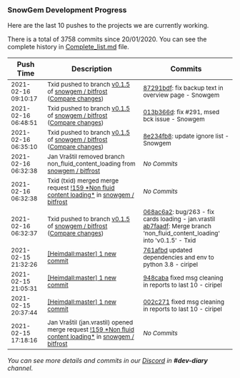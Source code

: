 
### SnowGem Development Progress

Here are the last 10 pushes to the projects we are currently working.

There is a total of 3758 commits since 20/01/2020. You can see the complete history in
 [Complete_list.md](Complete_list.md) file.

| Push Time | Description | Commits |
| --- | --- | --- |
| <sub>2021-02-16 09:10:17</sub> | <sub>Txid pushed to branch [v0\.1\.5](https://gitlab.com/snowgem/bitfrost/commits/v0.1.5) of [snowgem / bitfrost](https://gitlab.com/snowgem/bitfrost) ([Compare changes](https://gitlab.com/snowgem/bitfrost/compare/013b366d037ca471b006a3e2d0a42076c387c44e...87291bdf8d48755d5bebf2514b9ac6c6764107ad))</sub> | <sub>[87291bdf](https://gitlab.com/snowgem/bitfrost/-/commit/87291bdf8d48755d5bebf2514b9ac6c6764107ad): fix backup text in overview page - Snowgem</sub> |
| <sub>2021-02-16 06:48:51</sub> | <sub>Txid pushed to branch [v0\.1\.5](https://gitlab.com/snowgem/bitfrost/commits/v0.1.5) of [snowgem / bitfrost](https://gitlab.com/snowgem/bitfrost) ([Compare changes](https://gitlab.com/snowgem/bitfrost/compare/8e234fb811b48e5be19c25dfd50c3b2436436275...013b366d037ca471b006a3e2d0a42076c387c44e))</sub> | <sub>[013b366d](https://gitlab.com/snowgem/bitfrost/-/commit/013b366d037ca471b006a3e2d0a42076c387c44e): fix #291, msed bck issue - Snowgem</sub> |
| <sub>2021-02-16 06:35:10</sub> | <sub>Txid pushed to branch [v0\.1\.5](https://gitlab.com/snowgem/bitfrost/commits/v0.1.5) of [snowgem / bitfrost](https://gitlab.com/snowgem/bitfrost) ([Compare changes](https://gitlab.com/snowgem/bitfrost/compare/ab7faadf8c5bb28407a3608bed40b1a3a0179168...8e234fb811b48e5be19c25dfd50c3b2436436275))</sub> | <sub>[8e234fb8](https://gitlab.com/snowgem/bitfrost/-/commit/8e234fb811b48e5be19c25dfd50c3b2436436275): update ignore list - Snowgem</sub> |
| <sub>2021-02-16 06:32:38</sub> | <sub>Jan Vraštil removed branch non_fluid_content_loading from [snowgem / bitfrost](https://gitlab.com/snowgem/bitfrost)</sub> | <sub>_No Commits_</sub> |
| <sub>2021-02-16 06:32:38</sub> | <sub>Txid (txid) merged merge request [\!159 \*Non fluid content loading\*](https://gitlab.com/snowgem/bitfrost/-/merge_requests/159) in [snowgem / bitfrost](https://gitlab.com/snowgem/bitfrost)</sub> | <sub>_No Commits_</sub> |
| <sub>2021-02-16 06:32:37</sub> | <sub>Txid pushed to branch [v0\.1\.5](https://gitlab.com/snowgem/bitfrost/commits/v0.1.5) of [snowgem / bitfrost](https://gitlab.com/snowgem/bitfrost) ([Compare changes](https://gitlab.com/snowgem/bitfrost/compare/f78416986e19d9e74514a33522121897287c8ae5...ab7faadf8c5bb28407a3608bed40b1a3a0179168))</sub> | <sub>[068ac6a2](https://gitlab.com/snowgem/bitfrost/-/commit/068ac6a266393f24c3f51544fa8aa0ce75069d4b): bug/263 - fix cards loading - jan.vrastil<br>[ab7faadf](https://gitlab.com/snowgem/bitfrost/-/commit/ab7faadf8c5bb28407a3608bed40b1a3a0179168): Merge branch 'non_fluid_content_loading' into 'v0.1.5' - Txid</sub> |
| <sub>2021-02-15 21:32:26</sub> | <sub>[[Heimdall:master] 1 new commit](https://github.com/ciripel/Heimdall/commit/761afbdc4d96f7912fb1978166d144493c3a88fe)</sub> | <sub>[761afbd](https://github.com/ciripel/Heimdall/commit/761afbdc4d96f7912fb1978166d144493c3a88fe) updated dependencies and env to python 3.8 - ciripel</sub> |
| <sub>2021-02-15 21:05:31</sub> | <sub>[[Heimdall:master] 1 new commit](https://github.com/ciripel/Heimdall/commit/948cabacba3aec7706880be6b3a5c3f1b98c5bff)</sub> | <sub>[948caba](https://github.com/ciripel/Heimdall/commit/948cabacba3aec7706880be6b3a5c3f1b98c5bff) fixed msg cleaning in reports to last 10 - ciripel</sub> |
| <sub>2021-02-15 20:37:44</sub> | <sub>[[Heimdall:master] 1 new commit](https://github.com/ciripel/Heimdall/commit/002c271ad1b57a87edea9d8bfdcb15e0ff91ce30)</sub> | <sub>[002c271](https://github.com/ciripel/Heimdall/commit/002c271ad1b57a87edea9d8bfdcb15e0ff91ce30) fixed msg cleaning in reports to last 10 - ciripel</sub> |
| <sub>2021-02-15 17:18:16</sub> | <sub>Jan Vraštil (jan.vrastil) opened merge request [\!159 \*Non fluid content loading\*](https://gitlab.com/snowgem/bitfrost/-/merge_requests/159) in [snowgem / bitfrost](https://gitlab.com/snowgem/bitfrost)</sub> | <sub>_No Commits_</sub> |

_You can see more details and commits in our [Discord](https://discord.gg/zumGnbg) in **#dev-diary** channel._
